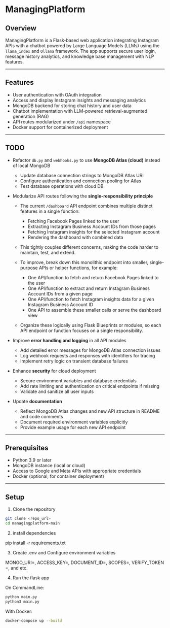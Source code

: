# ManagingPlatform

## Overview

ManagingPlatform is a Flask-based web application integrating Instagram APIs with a chatbot powered by Large Language Models (LLMs) using the `llama_index` and `Ollama` framework. The app supports secure user login, message history analytics, and knowledge base management with NLP features.

---

## Features

- User authentication with OAuth integration  
- Access and display Instagram insights and messaging analytics  
- MongoDB backend for storing chat history and user data  
- Chatbot implementation with LLM-powered retrieval-augmented generation (RAG)  
- API routes modularized under `/api` namespace  
- Docker support for containerized deployment  

---

## TODO

- Refactor `db.py` and `webhooks.py` to use **MongoDB Atlas (cloud)** instead of local MongoDB
  - Update database connection strings to MongoDB Atlas URI
  - Configure authentication and connection pooling for Atlas
  - Test database operations with cloud DB

- Modularize API routes following the **single-responsibility principle**
  - The current `/dashboard` API endpoint combines multiple distinct features in a single function:
    - Fetching Facebook Pages linked to the user  
    - Extracting Instagram Business Account IDs from those pages  
    - Fetching Instagram insights for the selected Instagram account  
    - Rendering the dashboard with combined data  

  - This tightly couples different concerns, making the code harder to maintain, test, and extend.

  - To improve, break down this monolithic endpoint into smaller, single-purpose APIs or helper functions, for example:
    - One API/function to fetch and return Facebook Pages linked to the user  
    - One API/function to extract and return Instagram Business Account IDs from a given page  
    - One API/function to fetch Instagram insights data for a given Instagram Business Account ID  
    - One API to assemble these smaller calls or serve the dashboard view  

  - Organize these logically using Flask Blueprints or modules, so each API endpoint or function focuses on a single responsibility.

- Improve **error handling and logging** in all API modules
  - Add detailed error messages for MongoDB Atlas connection issues
  - Log webhook requests and responses with identifiers for tracing
  - Implement retry logic on transient database failures

- Enhance **security** for cloud deployment
  - Secure environment variables and database credentials
  - Add rate limiting and authentication on critical endpoints if missing
  - Validate and sanitize all user inputs

- Update **documentation**
  - Reflect MongoDB Atlas changes and new API structure in README and code comments
  - Document required environment variables explicitly
  - Provide example usage for each new API endpoint

---

## Prerequisites

- Python 3.9 or later  
- MongoDB instance (local or cloud)  
- Access to Google and Meta APIs with appropriate credentials  
- Docker (optional, for container deployment)  

---

## Setup

1. Clone the repository

```bash
git clone <repo_url>
cd managingplatform-main
```

2. install dependencies

pip install -r requirements.txt

3. Create .env and Configure environment variables

MONGO_URI=,
ACCESS_KEY=,
DOCUMENT_ID=,
SCOPES=,
VERIFY_TOKEN =,
and etc.

4. Run the flask app

On CommandLine:
```zsh
python main.py
python3 main.py
```

With Docker:
```zsh
docker-compose up --build
```